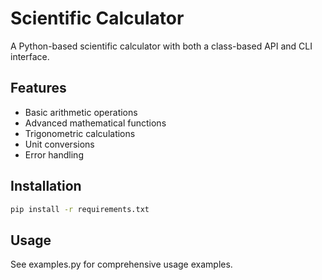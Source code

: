 # Scientific Calculator

A Python-based scientific calculator with both a class-based API and CLI interface.

## Features
- Basic arithmetic operations
- Advanced mathematical functions
- Trigonometric calculations
- Unit conversions
- Error handling

## Installation
```bash
pip install -r requirements.txt
```

## Usage
See examples.py for comprehensive usage examples.
